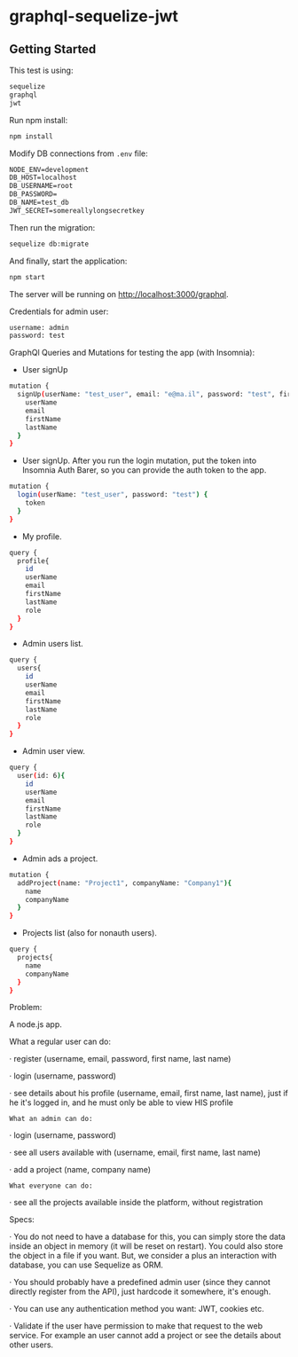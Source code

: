 # graphql-sequelize-jwt

 
## Getting Started

This test is using:

```bash
sequelize
graphql
jwt
```

Run npm install:

```bash
npm install
```

Modify DB connections from `.env` file:

```txt
NODE_ENV=development
DB_HOST=localhost
DB_USERNAME=root
DB_PASSWORD=
DB_NAME=test_db
JWT_SECRET=somereallylongsecretkey
```

Then run the migration:

```bash
sequelize db:migrate
```

And finally, start the application:

```bash
npm start
```

The server will be running on [http://localhost:3000/graphql](http://localhost:3000/graphql).


Credentials for admin user:

```bash
username: admin
password: test
```


GraphQl Queries and Mutations for testing the app (with Insomnia):

- User signUp
```bash
mutation {
  signUp(userName: "test_user", email: "e@ma.il", password: "test", firstName: "fname", lastName: "lname"){
    userName
    email
    firstName
    lastName
  }
}
```

- User signUp.
After you run the login mutation, put the token into Insomnia Auth Barer, so you can provide the auth token to the app.
```bash
mutation {
  login(userName: "test_user", password: "test") {
    token
  }
}
```

- My profile.
```bash
query {
  profile{
    id
    userName
    email
    firstName
    lastName
    role
  }
}
```

- Admin users list.
```bash
query {
  users{
    id
    userName
    email
    firstName
    lastName
    role
  }
}
```

- Admin user view.
```bash
query {
  user(id: 6){
    id
    userName
    email
    firstName
    lastName
    role
  }
}
```

- Admin ads a project.
```bash
mutation {
  addProject(name: "Project1", companyName: "Company1"){
    name
    companyName
  }
}

```

- Projects list (also for nonauth users).
```bash
query {
  projects{
    name
    companyName
  }
}
```



Problem:

A node.js app.

What a regular user can do:

 

·         register (username, email, password, first name, last name)

·         login (username, password)

·         see details about his profile (username, email, first name, last name), just if he it's logged in, and he must only be able to view HIS profile

 

    What an admin can do:

 

·         login (username, password)

·         see all users available with (username, email, first name, last name)

·         add a project (name, company name)

 

    What everyone can do:

 

·         see all the projects available inside the platform, without registration

 

Specs:

·         You do not need to have a database for this, you can simply store the data inside an object in memory (it will be reset on restart). You could also store the object in a file if you want. But, we consider a plus an interaction with database, you can use Sequelize as ORM.

·         You should probably have a predefined admin user (since they cannot directly register from the API), just hardcode it somewhere, it's enough.

·         You can use any authentication method you want: JWT, cookies etc.

·         Validate if the user have permission to make that request to the web service. For example an user cannot add a project or see the details about other users.

